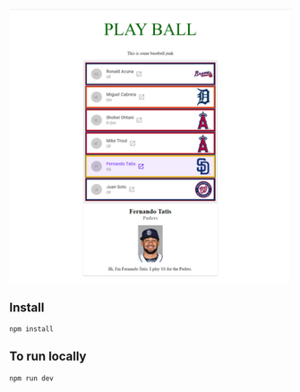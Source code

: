 ![Sample image](svelte1.png)


## Install

```
npm install
```

## To run locally

```
npm run dev
```
